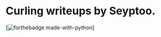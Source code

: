 # Curling writeups by Seyptoo.

[![forthebadge made-with-python](https://image.noelshack.com/fichiers/2019/13/6/1553953753-capture-du-2019-03-30-14-49-00.png)]
